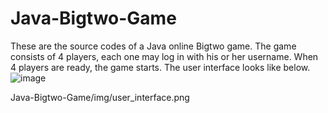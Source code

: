 # Java-Bigtwo-Game
These are the source codes of a Java online Bigtwo game. The game consists of 4 players, each one may log in with his or her username. When 4 players are ready, the game starts. The user interface looks like below.
![image](https://github.com/robinwhy/raw/master/Java-Bigtwo-Game/img/user_interface.png)

Java-Bigtwo-Game/img/user_interface.png

